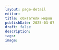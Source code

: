 ```yaml
---
layout: page-detail
editor: 
title: обитатели миров
publishDate: 2025-03-07
draft: false
description: 
tags: 
image:
---
```

